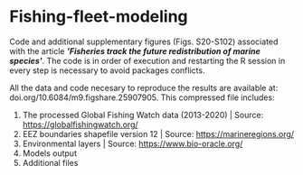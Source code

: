 # Fishing-fleet-modeling
Code and additional supplementary figures (Figs. S20-S102) associated with the article ***'Fisheries track the future redistribution of marine species'***.
The code is in order of execution and  restarting the R session in every step is necessary to avoid packages conflicts.

All the data and code necesary to reproduce the results are available at: doi.org/10.6084/m9.figshare.25907905. This compressed file includes:

1) The processed Global Fishing Watch data (2013-2020) | Source: https://globalfishingwatch.org/
2) EEZ boundaries shapefile version 12 | Source: https://marineregions.org/
3) Environmental layers | Source: https://www.bio-oracle.org/
4) Models output
5) Additional  files

